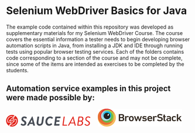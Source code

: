<h1>Selenium WebDriver Basics for Java</h1>
<p>
The example code contained within this repository was developed as supplementary materials for my Selenium WebDriver Course. The course covers the essential information a tester needs to begin developing browser automation scripts in Java, from installing a JDK and IDE through running tests using popular browser testing services. Each of the folders contains code corresponding to a section of the course and may not be complete, since some of the items are intended as exercises to be completed by the students.
</p>


<h2>Automation service examples in this project were made possible by:</h2>

[![SauceLabs](/images/SauceLabs.png)](https://saucelabs.com)&nbsp;&nbsp;&nbsp;&nbsp;&nbsp;[![BrowserStack](/images/BrowserStack.png)](https://browserstack.com)
